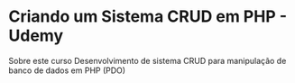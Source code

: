 #  Criando um Sistema CRUD em PHP - Udemy
Sobre este curso
Desenvolvimento de sistema CRUD para manipulação de banco de dados em PHP (PDO)
